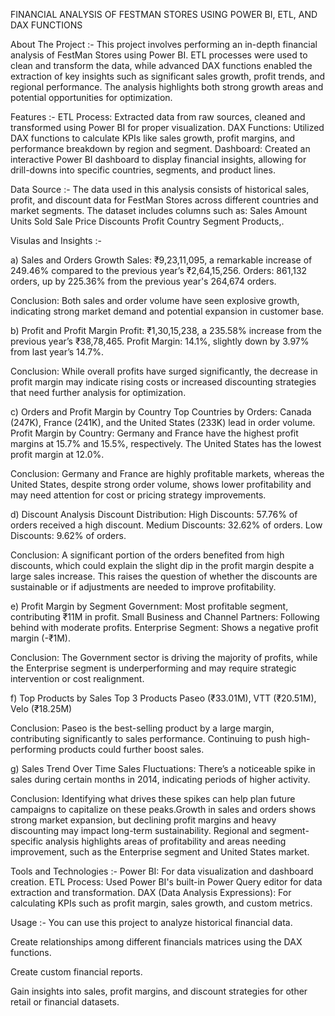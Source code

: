 FINANCIAL ANALYSIS OF FESTMAN STORES USING POWER BI, ETL, AND DAX FUNCTIONS

About The Project :-
This project involves performing an in-depth financial analysis of FestMan Stores using Power BI. 
ETL processes were used to clean and transform the data, while advanced DAX functions enabled the extraction of key insights such as significant sales growth, profit trends, and regional
performance. The analysis highlights both strong growth areas and potential opportunities for optimization.

Features :-
ETL Process: Extracted data from raw sources, cleaned and transformed using Power BI for proper visualization.
DAX Functions: Utilized DAX functions to calculate KPIs like sales growth, profit margins, and performance breakdown by region and segment.
Dashboard: Created an interactive Power BI dashboard to display financial insights, allowing for drill-downs into specific countries, segments, and product lines.

Data Source :-
The data used in this analysis consists of historical sales, profit, and discount data for FestMan Stores across different countries and market segments. The dataset includes columns
such as: Sales Amount Units Sold Sale Price Discounts Profit Country Segment Products,.

Visulas and Insights :-

a) Sales and Orders Growth
Sales: ₹9,23,11,095, a remarkable increase of 249.46% compared to the previous year’s ₹2,64,15,256. Orders: 861,132 orders, up by 225.36% from the previous year's 264,674 orders.

Conclusion: Both sales and order volume have seen explosive growth, indicating strong market demand and potential expansion in customer base.

b) Profit and Profit Margin
Profit: ₹1,30,15,238, a 235.58% increase from the previous year’s ₹38,78,465. Profit Margin: 14.1%, slightly down by 3.97% from last year’s 14.7%.

Conclusion: While overall profits have surged significantly, the decrease in profit margin may indicate rising costs or increased discounting strategies that need further analysis for
optimization.

c) Orders and Profit Margin by Country
Top Countries by Orders: Canada (247K), France (241K), and the United States (233K) lead in order volume. Profit Margin by Country: Germany and France have the highest profit margins at 15.7% and 15.5%, respectively. The United States has the lowest profit margin at 12.0%.

Conclusion: Germany and France are highly profitable markets, whereas the United States, despite strong order volume, shows lower profitability and may need attention for cost or 
pricing strategy improvements.

d) Discount Analysis
Discount Distribution: High Discounts: 57.76% of orders received a high discount.
Medium Discounts: 32.62% of orders.
Low Discounts: 9.62% of orders.

Conclusion: A significant portion of the orders benefited from high discounts, which could explain the slight dip in the profit margin despite a large sales increase. This raises the 
question of whether the discounts are sustainable or if adjustments are needed to improve profitability.

e) Profit Margin by Segment
Government: Most profitable segment, contributing ₹11M in profit.
Small Business and Channel Partners: Following behind with moderate profits.
Enterprise Segment: Shows a negative profit margin (-₹1M).

Conclusion: The Government sector is driving the majority of profits, while the Enterprise segment is underperforming and may require strategic intervention or cost realignment.

f) Top Products by Sales Top 3 Products
Paseo (₹33.01M), VTT (₹20.51M), Velo (₹18.25M)

Conclusion: Paseo is the best-selling product by a large margin, contributing significantly to sales performance. Continuing to push high-performing products could further boost sales.

g) Sales Trend Over Time
Sales Fluctuations: There’s a noticeable spike in sales during certain months in 2014, indicating periods of higher activity.

Conclusion: Identifying what drives these spikes can help plan future campaigns to capitalize on these peaks.Growth in sales and orders shows strong market expansion, but declining profit
margins and heavy discounting may impact long-term sustainability. Regional and segment-specific analysis highlights areas of profitability and areas needing improvement, such as the 
Enterprise segment and United States market.

Tools and Technologies :-
Power BI: For data visualization and dashboard creation.
ETL Process: Used Power BI's built-in Power Query editor for data extraction and transformation.
DAX (Data Analysis Expressions): For calculating KPIs such as profit margin, sales growth, and custom metrics. 

Usage :-
You can use this project to analyze historical financial data. 

Create relationships among different financials matrices using the DAX functions. 

Create custom financial reports. 

Gain insights into sales, profit margins, and discount strategies for other retail or financial datasets.
